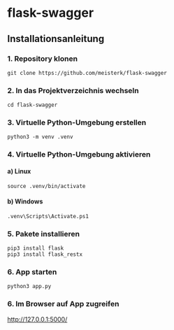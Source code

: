# flask-swagger

## Installationsanleitung
### 1. Repository klonen
```
git clone https://github.com/meisterk/flask-swagger
```

### 2. In das Projektverzeichnis wechseln
```
cd flask-swagger
```

### 3. Virtuelle Python-Umgebung erstellen
```
python3 -m venv .venv
```

### 4. Virtuelle Python-Umgebung aktivieren
#### a) Linux
```
source .venv/bin/activate
```
#### b) Windows
```
.venv\Scripts\Activate.ps1
```
### 5. Pakete installieren
```
pip3 install flask
pip3 install flask_restx
```
### 6. App starten
```
python3 app.py
```

### 6. Im Browser auf App zugreifen
http://127.0.0.1:5000/
